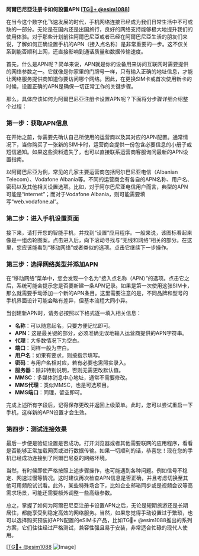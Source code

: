 **阿爾巴尼亞注册卡如何設置APN [[TG💪+ @esim1088](https://t.me/s/esim1088)]**

在当今这个数字化飞速发展的时代，手机网络连接已经成为我们日常生活中不可或缺的一部分。无论是在国内还是出国旅行，良好的网络支持能够极大地提升我们的使用体验。对于那些计划前往阿爾巴尼亞或者已经在阿爾巴尼亞生活的朋友们来说，了解如何正确设置手机的APN（接入点名称）是非常重要的一步。这不仅关系到能否顺利上网，还直接影响到通话质量和数据传输速度。

首先，什么是APN呢？简单来说，APN就是你的设备用来访问互联网时需要提供的网络参数之一。它就像是你家里的门牌号一样，只有输入正确的地址信息，才能让网络服务提供商知道你要访问哪个网络。因此，在更换SIM卡或首次使用新卡的时候，设置正确的APN是确保一切正常工作的关键步骤。

那么，具体应该如何为阿爾巴尼亞注册卡设置APN呢？下面将分步骤详细介绍整个过程：

### 第一步：获取APN信息

在开始之前，你需要先确认自己所使用的运营商以及其对应的APN配置。通常情况下，当你购买了一张新的SIM卡时，运营商会提供一份包含必要信息的小册子或短信通知。如果这些资料遗失了，也可以直接联系运营商客服询问最新的APN设置指南。

以阿爾巴尼亞为例，常见的几家主要运营商包括阿尔巴尼亚电信（Albanian Telecom）、Vodafone Albania等。不同的运营商会有各自的APN名称、用户名、密码以及其他相关设置选项。比如，对于阿尔巴尼亚电信用户而言，典型的APN可能是“internet”；而对于Vodafone Albania，则可能需要填写“web.vodafone.al”。

### 第二步：进入手机设置页面

接下来，请打开您的智能手机，并找到“设置”应用程序。一般来说，该图标看起来像是一组齿轮图案。点击进入后，向下滚动寻找与“无线和网络”相关的部分。在这里，您应该能看到“移动网络”或者类似的选项。点击它继续下一步操作。

### 第三步：选择网络类型并添加APN

在“移动网络”菜单中，您会发现一个名为“接入点名称（APN）”的选项。点击它之后，系统可能会提示您是否要新建一条APN记录。如果是第一次使用这张SIM卡，那么就需要手动添加一个新的APN条目。这里需要注意的是，不同品牌和型号的手机界面设计可能会略有差异，但基本流程大同小异。

当创建新APN时，请务必按照以下格式逐一填入相关信息：
- **名称**：可以随意起名，只要方便记忆即可。
- **APN**：这是最关键的部分，必须准确无误地输入运营商提供的APN字符串。
- **代理**：大多数情况下为空白。
- **端口**：同样一般为空白。
- **用户名**：如果有要求，则按指示填写。
- **密码**：与用户名相对应，若有必要也需照实录入。
- **服务器**：除非特别说明，否则无需更改默认值。
- **MMSC**：多媒体消息中心地址，通常不需要修改。
- **MMS代理**：类似MMSC，也是可选项目。
- **MMS端口**：同理，留空即可。

完成上述所有字段后，记得保存更改并返回上级菜单。此时，您可以尝试重启一下手机，这样新的APN设置才会生效。

### 第四步：测试连接效果

最后一步便是验证设置是否成功。打开浏览器或者其他需要联网的应用程序，看看是否能够正常加载网页或进行数据传输。如果一切顺利的话，恭喜您！现在您的手机已经成功连接到了阿爾巴尼亞的网络环境。

当然，有时候即使严格按照上述步骤操作，也可能遇到各种问题。例如信号不稳定、网速过慢等情况。这时建议再次检查APN信息是否正确，并且考虑切换至其他可用频段试试看。此外，某些特殊场合下，比如企业邮箱同步或是视频会议等高需求场景，可能还需要额外调整一些高级参数。

总之，掌握了如何为阿爾巴尼亞注册卡设置APN之后，无论是短期旅游还是长期居住，都能享受到稳定高效的网络服务。当然，如果您觉得手动设置过于繁琐，也可以选择购买预装好APN配置的eSIM卡产品，比如TG💪+ @esim1088推出的系列方案，它们往往经过严格测试，兼容性强且易于安装，非常适合忙碌的现代人使用。

[[TG💪+ @esim1088](https://t.me/s/esim1088) ![Image](https://i.postimg.cc/4NQfJmqS/Snipaste-2025-05-13-00-14-12.png)]